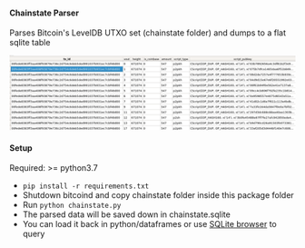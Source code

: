 #### Chainstate Parser
Parses Bitcoin's LevelDB UTXO set (chainstate folder) and dumps to a flat sqlite table

![alt screenshot](chainstate_screenshot.png)


#### Setup
Required: >= python3.7

- `pip install -r requirements.txt`
- Shutdown bitcoind and copy chainstate folder inside this package folder
- Run `python chainstate.py`
- The parsed data will be saved down in chainstate.sqlite
- You can load it back in python/dataframes or use [SQLite browser](https://sqlitebrowser.org/) to query